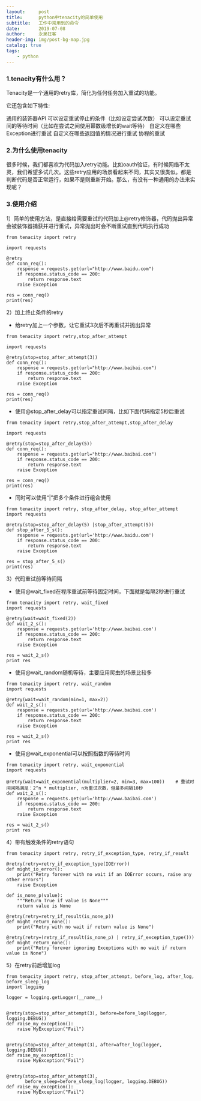 ```yaml
---
layout:     post
title:      python中tenacity的简单使用
subtitle:   工作中常用到的命令
date:       2019-07-08
author:     永泉狂客
header-img: img/post-bg-map.jpg
catalog: true
tags:
    - python
---
```

### 1.tenacity有什么用？
Tenacity是一个通用的retry库，简化为任何任务加入重试的功能。

它还包含如下特性:

通用的装饰器API
可以设定重试停止的条件（比如设定尝试次数）
可以设定重试间的等待时间（比如在尝试之间使用幂数级增长的wait等待）
自定义在哪些Exception进行重试
自定义在哪些返回值的情况进行重试
协程的重试

### 2.为什么使用tenacity
很多时候，我们都喜欢为代码加入retry功能。比如oauth验证，有时候网络不太灵，我们希望多试几次。这些retry应用的场景看起来不同，其实又很类似。都是判断代码是否正常运行，如果不是则重新开始。那么，有没有一种通用的办法来实现呢？
### 3.使用介绍
1）简单的使用方法，是直接给需要重试的代码加上@retry修饰器，代码抛出异常会被装饰器捕获并进行重试，异常抛出时会不断重试直到代码执行成功
```
from tenacity import retry

import requests

@retry
def conn_req():
    response = requests.get(url="http://www.baidu.com")
    if response.status_code == 200:
        return response.text
    raise Exception

res = conn_req()
print(res)
```

2）加上终止条件的retry

 - 给retry加上一个参数，让它重试3次后不再重试并抛出异常

```
from tenacity import retry,stop_after_attempt

import requests

@retry(stop=stop_after_attempt(3))
def conn_req():
    response = requests.get(url="http://www.baibai.com")
    if response.status_code == 200:
        return response.text
    raise Exception

res = conn_req()
print(res)
```

 - 使用@stop_after_delay可以指定重试间隔，比如下面代码指定5秒后重试

```
from tenacity import retry,stop_after_attempt,stop_after_delay

import requests

@retry(stop=stop_after_delay(5))
def conn_req():
    response = requests.get(url="http://www.baibai.com")
    if response.status_code == 200:
        return response.text
    raise Exception

res = conn_req()
print(res)
```
 - 同时可以使用“|”把多个条件进行组合使用
```
from tenacity import retry, stop_after_delay, stop_after_attempt
import requests

@retry(stop=stop_after_delay(5) |stop_after_attempt(5))
def stop_after_5_s():
    response = requests.get(url='http://www.baidu.com')
    if response.status_code == 200:
        return response.text
    raise Exception

res = stop_after_5_s()
print(res)
```

3）代码重试前等待间隔
 - 使用@wait_fixed在程序重试前等待固定时间，下面就是每隔2秒进行重试
```
from tenacity import retry, wait_fixed
import requests

@retry(wait=wait_fixed(2))
def wait_2_s():
    response = requests.get(url='http://www.baibai.com')
    if response.status_code == 200:
        return response.text
    raise Exception

res = wait_2_s()
print res
```

 - 使用@wait_random随机等待，主要应用爬虫的场景比较多
```
from tenacity import retry, wait_random
import requests

@retry(wait=wait_random(min=1, max=2))
def wait_2_s():
    response = requests.get(url='http://www.baibai.com')
    if response.status_code == 200:
        return response.text
    raise Exception

res = wait_2_s()
print res
```

 - 使用@wait_exponential可以按照指数的等待时间
```
from tenacity import retry, wait_exponential
import requests

@retry(wait=wait_exponential(multiplier=2, min=3, max=100))    # 重试时间间隔满足：2^n * multiplier, n为重试次数，但最多间隔10秒
def wait_2_s():
    response = requests.get(url='http://www.baibai.com')
    if response.status_code == 200:
        return response.text
    raise Exception

res = wait_2_s()
print res
```

 4）带有触发条件的retry语句
```
from tenacity import retry, retry_if_exception_type, retry_if_result

@retry(retry=retry_if_exception_type(IOError))
def might_io_error():
    print("Retry forever with no wait if an IOError occurs, raise any other errors")
    raise Exception

def is_none_p(value):
    """Return True if value is None"""
    return value is None

@retry(retry=retry_if_result(is_none_p))
def might_return_none():
    print("Retry with no wait if return value is None")

@retry(retry=(retry_if_result(is_none_p) | retry_if_exception_type()))
def might_return_none():
    print("Retry forever ignoring Exceptions with no wait if return value is None")
```

 5）在retry前后增加log

```
from tenacity import retry, stop_after_attempt, before_log, after_log, before_sleep_log
import logging

logger = logging.getLogger(__name__)


@retry(stop=stop_after_attempt(3), before=before_log(logger, logging.DEBUG))
def raise_my_exception():
    raise MyException("Fail")


@retry(stop=stop_after_attempt(3), after=after_log(logger, logging.DEBUG))
def raise_my_exception():
    raise MyException("Fail")


@retry(stop=stop_after_attempt(3),
       before_sleep=before_sleep_log(logger, logging.DEBUG))
def raise_my_exception():
    raise MyException("Fail")
```
